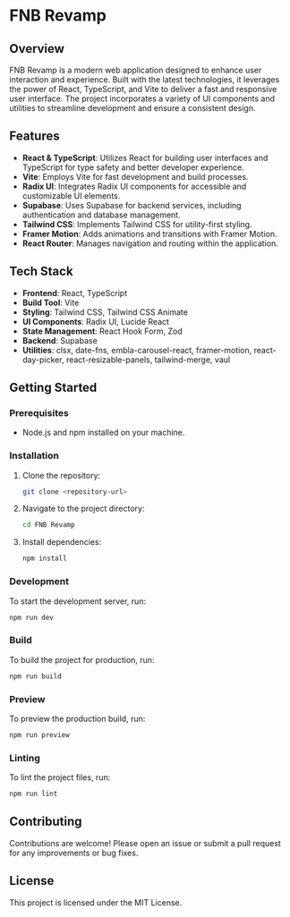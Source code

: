 # FNB Revamp

## Overview

FNB Revamp is a modern web application designed to enhance user interaction and experience. Built with the latest technologies, it leverages the power of React, TypeScript, and Vite to deliver a fast and responsive user interface. The project incorporates a variety of UI components and utilities to streamline development and ensure a consistent design.

## Features

- **React & TypeScript**: Utilizes React for building user interfaces and TypeScript for type safety and better developer experience.
- **Vite**: Employs Vite for fast development and build processes.
- **Radix UI**: Integrates Radix UI components for accessible and customizable UI elements.
- **Supabase**: Uses Supabase for backend services, including authentication and database management.
- **Tailwind CSS**: Implements Tailwind CSS for utility-first styling.
- **Framer Motion**: Adds animations and transitions with Framer Motion.
- **React Router**: Manages navigation and routing within the application.

## Tech Stack

- **Frontend**: React, TypeScript
- **Build Tool**: Vite
- **Styling**: Tailwind CSS, Tailwind CSS Animate
- **UI Components**: Radix UI, Lucide React
- **State Management**: React Hook Form, Zod
- **Backend**: Supabase
- **Utilities**: clsx, date-fns, embla-carousel-react, framer-motion, react-day-picker, react-resizable-panels, tailwind-merge, vaul

## Getting Started

### Prerequisites

- Node.js and npm installed on your machine.

### Installation

1. Clone the repository:
   ```bash
   git clone <repository-url>
   ```
2. Navigate to the project directory:
   ```bash
   cd FNB Revamp
   ```
3. Install dependencies:
   ```bash
   npm install
   ```

### Development

To start the development server, run:
```bash
npm run dev
```

### Build

To build the project for production, run:
```bash
npm run build
```

### Preview

To preview the production build, run:
```bash
npm run preview
```

### Linting

To lint the project files, run:
```bash
npm run lint
```

## Contributing

Contributions are welcome! Please open an issue or submit a pull request for any improvements or bug fixes.

## License

This project is licensed under the MIT License.
